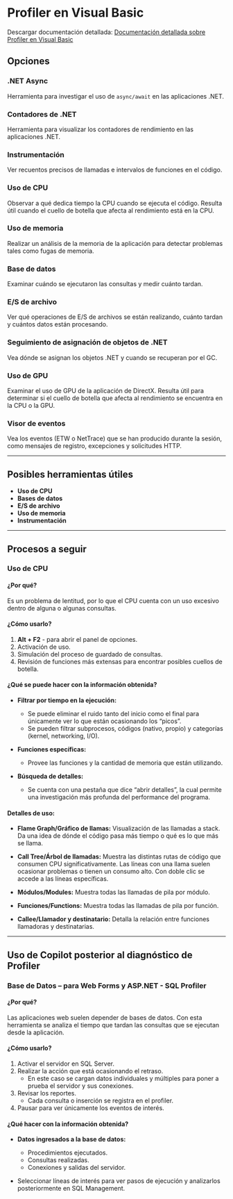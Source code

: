 # Profiler en Visual Basic

Descargar documentación detallada: 
[Documentación detallada sobre Profiler en Visual Basic](https://github.com/Danielammmm/ProfilerDemo/blob/a3a00c53905dbcbac4243d3171c7b27ba3de0e38/Investigaci%C3%B3n%20detallada/1%20-%20Profiler%20en%20visual%20basic.docx)

## Opciones

### .NET Async
Herramienta para investigar el uso de `async/await` en las aplicaciones .NET.

### Contadores de .NET
Herramienta para visualizar los contadores de rendimiento en las aplicaciones .NET.

### Instrumentación
Ver recuentos precisos de llamadas e intervalos de funciones en el código.

### Uso de CPU
Observar a qué dedica tiempo la CPU cuando se ejecuta el código. Resulta útil cuando el cuello de botella que afecta al rendimiento está en la CPU.

### Uso de memoria
Realizar un análisis de la memoria de la aplicación para detectar problemas tales como fugas de memoria.

### Base de datos
Examinar cuándo se ejecutaron las consultas y medir cuánto tardan.

### E/S de archivo
Ver qué operaciones de E/S de archivos se están realizando, cuánto tardan y cuántos datos están procesando.

### Seguimiento de asignación de objetos de .NET
Vea dónde se asignan los objetos .NET y cuando se recuperan por el GC.

### Uso de GPU
Examinar el uso de GPU de la aplicación de DirectX. Resulta útil para determinar si el cuello de botella que afecta al rendimiento se encuentra en la CPU o la GPU.

### Visor de eventos
Vea los eventos (ETW o NetTrace) que se han producido durante la sesión, como mensajes de registro, excepciones y solicitudes HTTP.

---

## Posibles herramientas útiles

- **Uso de CPU**
- **Bases de datos**
- **E/S de archivo**
- **Uso de memoria**
- **Instrumentación**

---

## Procesos a seguir

### Uso de CPU

#### ¿Por qué?
Es un problema de lentitud, por lo que el CPU cuenta con un uso excesivo dentro de alguna o algunas consultas.

#### ¿Cómo usarlo?

1. **Alt + F2** - para abrir el panel de opciones.
2. Activación de uso.
3. Simulación del proceso de guardado de consultas.
4. Revisión de funciones más extensas para encontrar posibles cuellos de botella.

#### ¿Qué se puede hacer con la información obtenida?

- **Filtrar por tiempo en la ejecución:**
  - Se puede eliminar el ruido tanto del inicio como el final para únicamente ver lo que están ocasionando los “picos”.
  - Se pueden filtrar subprocesos, códigos (nativo, propio) y categorías (kernel, networking, I/O).

- **Funciones específicas:**
  - Provee las funciones y la cantidad de memoria que están utilizando.

- **Búsqueda de detalles:**
  - Se cuenta con una pestaña que dice “abrir detalles”, la cual permite una investigación más profunda del performance del programa.

#### Detalles de uso:

- **Flame Graph/Gráfico de llamas:**
  Visualización de las llamadas a stack. Da una idea de dónde el código pasa más tiempo o qué es lo que más se llama.

- **Call Tree/Árbol de llamadas:**
  Muestra las distintas rutas de código que consumen CPU significativamente. Las líneas con una llama suelen ocasionar problemas o tienen un consumo alto. Con doble clic se accede a las líneas específicas.

- **Módulos/Modules:**
  Muestra todas las llamadas de pila por módulo.

- **Funciones/Functions:**
  Muestra todas las llamadas de pila por función.

- **Callee/Llamador y destinatario:**
  Detalla la relación entre funciones llamadoras y destinatarias.

---

## Uso de Copilot posterior al diagnóstico de Profiler

### Base de Datos – para Web Forms y ASP.NET - SQL Profiler

#### ¿Por qué?
Las aplicaciones web suelen depender de bases de datos. Con esta herramienta se analiza el tiempo que tardan las consultas que se ejecutan desde la aplicación.

#### ¿Cómo usarlo?

1. Activar el servidor en SQL Server.
2. Realizar la acción que está ocasionando el retraso.
   - En este caso se cargan datos individuales y múltiples para poner a prueba el servidor y sus conexiones.
3. Revisar los reportes.
   - Cada consulta o inserción se registra en el profiler.
4. Pausar para ver únicamente los eventos de interés.

#### ¿Qué hacer con la información obtenida?

- **Datos ingresados a la base de datos:**
  - Procedimientos ejecutados.
  - Consultas realizadas.
  - Conexiones y salidas del servidor.

- Seleccionar líneas de interés para ver pasos de ejecución y analizarlos posteriormente en SQL Management.

